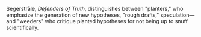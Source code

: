 Segerstråle, _Defenders of Truth_, distinguishes between "planters," who emphasize the generation of new hypotheses, "rough drafts," speculation—and "weeders" who critique planted hypotheses for not being up to snuff scientifically.